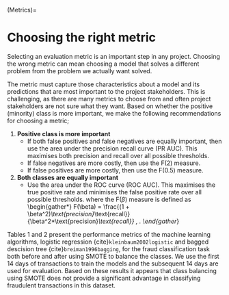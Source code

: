 (Metrics)=
# Choosing the right metric

Selecting an evaluation metric is an important step in any project. 
Choosing the wrong metric can mean choosing a model that solves a different 
problem from the problem we actually want solved.

The metric must capture those characteristics about a model and its 
predictions that are most important to the project stakeholders. This 
is challenging, as there are many metrics to choose from and often project 
stakeholders are not sure what they want. Based on whether the positive 
(minority) class is more important, we make the following recommendations 
for choosing a metric; 

1. **Positive class is more important**
    * If both false positives and false negatives are equally important, 
        then use the area under the precision recall curve (PR AUC). This 
        maximises both precision and recall over all possible thresholds.
    * If false negatives are more costly, then use the F(2) measure. 
    * If false positives are more costly, then use the F(0.5) measure.
2. **Both classes are equally important**
    * Use the area under the ROC curve (ROC AUC). This maximises the 
        true positive rate and minimises the false positive rate over all 
        possible thresholds.
where the F($\beta$) measure is defined as
\begin{gather*}
  F(\beta) = \frac{(1 + \beta^2)*\text{precision}*\text{recall}}{\beta^2*\text{precision}*\text{recall}} \, .
\end{gather*}

Tables 1 and 2 present the performance metrics of the machine 
learning algorithms, logistic regression {cite}`kleinbaum2002logistic` and bagged 
descision tree {cite}`breiman1996bagging`, for the fraud classification task both 
before and after using SMOTE to balance the classes. We use the first 14 days of 
transactions to train the models and the subsequent 14 days are used for evaluation. 
Based on these results it appears that class balancing using SMOTE does not provide 
a significant advantage in classifying fraudulent transactions in this dataset.